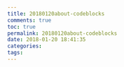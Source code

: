 ```yaml
---
title: 20180120about-codeblocks
comments: true
toc: true
permalink: 20180120about-codeblocks
date: 2018-01-20 18:41:35
categories:
tags:
---
```


<!-- more -->